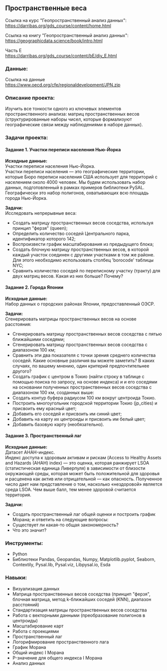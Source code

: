 ## Пространственные веса
Ссылка на курс "Геопространственный анализ данных":\
https://darribas.org/gds_course/content/home.html

Ссылка на книгу "Геопространственный анализ данных":\
https://geographicdata.science/book/intro.html

Часть E\
https://darribas.org/gds_course/content/bE/diy_E.html

### Данные:
Ссылка на данные\
https://www.oecd.org/cfe/regionaldevelopment/JPN.zip

### Описание проекта:
Изучить все тонкости одного из ключевых элементов пространственного анализа: матриц пространственных весов (структурированные наборы чисел, которые формализуют географические связи между наблюдениями в наборе данных).

### Задачи проекта:
#### Задание 1. Участки переписи наcеления Нью-Йорка
**Исходные данные:**\
Участки переписи населения Нью-Йорка.\
Участки переписи населения — это географические территории, которые Бюро переписи населения США использует для территорий с населением около 4000 человек. Мы будем использовать набор данных, подготовленный в рамках примеров библиотеки PySAL. Географически это набор полигонов, охватывающих всю площадь города Нью-Йорка.

**Задачи:**\
Исследовать непрерывные веса:
*   Создать матрицу пространственных весов соседства, используя принцип "ферзя" (queen);
*   Определить количество соседей Центрального парка, идентификатор которого 142;
*   Воспроизвести график масштабирования из предыдущего блока;
*   Создать блочную матрицу пространственных весов, в которой каждый участок соединен с другими участками в том же районе. Для этого необходимо использовать столбец 'borocode' таблицы NYC;
*   Сравнить количество соседей по переписному участку (тракту) для двух матриц весов. Какая из них больше? Почему?

#### Задание 2. Города Японии
**Исходные данные:**\
Набор данных о городских районах Японии, предоставленный ОЭСР.

**Задачи:**\
Сгенерировать матрицы пространственных весов на основе расстояния:
*   Сгенерировать матрицу пространственных весов соседства с пятью ближайшими соседями;
*   Сгенерировать матрицу пространственных весов соседства с диапазоном 100 км;
*   Сравнить эти два показателя с точки зрения среднего количества соседей. Какие основные различия вы можете заметить? В каких случаях, по вашему мнению, один критерий предпочтительнее другого?
*   Создать график с центром в Токио (найти строку в таблице с помощью поиска по запросу, на основе индекса) и и его соседями на основании полученных пространственных весов соседства с диапазоном 100 км, созданных выше:
   *   Создать контур буфера радиусом 100 км вокруг центроида Токио.
   *   Построить многоугольник городской территории Токио (jp_cities) и присвоить ему красный цвет;
   *   Добавить его соседей и присвоить им синий цвет;
   *   Добавить на карту их центроиды и присвоить им белый цвет;
   *   Добавить базовую карту (необязательно).

#### Задание 3. Пространственный лаг
**Исходные данные:**\
Датасет AHAH-индекс.\
Индекс доступа к здоровым активам и рискам (Access to Healthy Assets and Hazards (AHAH) index) — это оценка, которая ранжирует LSOA (статистическая единица Ливерпуля) в зависимости от близости окружающей среды, которая может быть положительной для здоровья и расценена как актив или отрицательной — как опасность. Полученное число дает нам представление о том, насколько «нездоровой» является среда LSOA. Чем выше балл, тем менее здоровой считается территория.

**Задачи:**
*   Создать пространственный лаг общей оценки и построить график Морана; и ответить на следующие вопросы:
  *   Существует ли какая-то общая закономерность?
  *   Что это значит?

### Инструменты: 
* Python
* Библиотеки Pandas, Geopandas, Numpy, Matplotlib.pyplot, Seaborn, Contextily, Pysal.lib, Pysal.viz, Libpysal.io, Esda

### Навыки:
* Визуализация данных
* Матрица пространственных весов соседства (принцип "ферзя", блочная матрица, метод k-ближайших соседей (KNN), диапазон расстояний)
* Стандартизация матрицы пространственных весов соседства
* Работа с векторными данными (преобразование полигонов в центроиды)
* Масштабирование карт
* Работа с проекциями
* Пространственный лаг
* Логорифмирование пространственного лага
* График Морана
* Общий индекс I Морана
* P-значение для общего индекса I Морана
* Анализ данных
